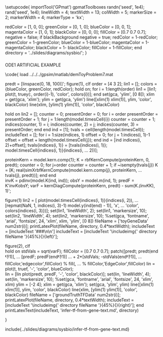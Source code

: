 \setupcode{
  importTool('GPmat')
  gpmatToolboxes
  randn('seed', 1e4);
  rand('seed', 1e4);
  lineWidth = 4;
  textWidth = 13;
  colWidth = 5;
  markerSize = 2;
  markerWidth = 4;
  markerType = 'kx';
  
  redColor = [1, 0, 0];
  greenColor = [0, 1, 0];
  blueColor = [0, 0, 1];
  magentaColor = [1, 0, 1];
  blackColor = [0, 0, 0];
  fillColor = [0.7 0.7 0.7];
  negative = false;
  if blackBackground
    negative = true;
    redColor = 1-redColor;
    greenColor = 1-greenColor;
    blueColor =  1-blueColor;
    magentaColor = 1-magentaColor;
    blackColor = 1- blackColor;
    fillColor = 1-fillColor;
  end
  directory = '../slides/diagrams/sysbio/';
}

###

ODE1 ARTIFICIAL EXAMPLE

\code{
load ../../../gpsim/matlab/demToyProblem7.mat

predt = [linspace(0, 18, 100)]';
figure(1), clf
order = [4 3 2];
lin1 = [];
colors = {blueColor, greenColor, redColor};
hold on;
for i = 1:length(order)
  lin1 = [lin1; plot(t, truey(:, order(i)-1), 'color', colors{i})];
end
set(gca, 'ylim', [0 8]);
xlim = get(gca, 'xlim');
ylim = get(gca, 'ylim')
line([xlim(1) xlim(1)], ylim, 'color', blackColor)
line(xlim, [ylim(1) ylim(1)], 'color', blackColor)

hold on
lin2 = [];
counter = 0;
presentOrder = 0;
for i = order
  presentOrder = presentOrder + 1;
  for j = 1:length(model.timesCell{i})
    counter = counter + 1;
    indices(counter, 1) = i;
    indices(counter, 2) = j;
    indices(counter, 3) = presentOrder;
  end
end
ind = [1];
tvals = cell(length(model.timesCell));
includeText = [];
for i = 1:size(indices, 1)
  offset = 0;
  for j = 1:indices(i, 1)-1
    offset = offset + length(model.timesCell{j});
  end
  ind = [ind indices(i, 2)+offset];
  tvals{indices(i, 1)} = [tvals{indices(i, 1)}; model.timesCell{indices(i, 1)}(indices(i, ...
                                                    2))];
  
  proteinKern = model.kern.comp{1};
  K = rbfKernCompute(proteinKern, 0, predt);
  counter = 0;
  for j=order
    counter = counter + 1;
    if ~isempty(tvals{j})
      K = [K; real(simXrbfKernCompute(model.kern.comp{j}, proteinKern, ...
                                      tvals{j}, predt))];
    end
  end  
  invK = pdinv(model.K(ind, ind));
  obsY = model.m(ind, 1);
  predF = K'*invK*obsY;
  varF = kernDiagCompute(proteinKern, predt) - sum(K.*(invK*K), 1)';
  
  figure(1)
  lin2 = [ plot(model.timesCell{indices(i, 1)}(indices(i, 2)), ...
               [repmat(NaN, 1, indices(i, 3)-1) model.y(ind(end) - 1)], 'x', ...
               'color', colors{indices(i, 3)})];
  set(lin1, 'lineWidth', 2);
  set(lin1, 'markersize', 10);
  set(lin2, 'lineWidth', 4);
  set(lin2, 'markersize', 10);
  %set(gca, 'fontname', 'arial', 'fontsize', 24, 'xlim', xlim, 'ylim', [0 8])
  fileName = ['toyGeneData' num2str(i)];
  printLatexPlot(fileName, directory, 0.4*textWidth);
  includeText = [includeText '###\n\n']
  includeText = [includeText '\includeimg{' directory fileName '}{45%}{}{left}'];
   
  figure(2), clf  
  hold on
  stdVals = sqrt(varF);
  fillColor = [0.7 0.7 0.7];
  patch([predt; predt(end:-1:1)], ...
        [predF; predF(end:-1:1)] ...
        + 2*[stdVals; -stdVals(end:-1:1)], ...
            fillColor,'edgecolor',fillColor)
  % fill(, ...
  %      fillColor,'EdgeColor',fillColor)
  lin = plot(t, truef, '-', 'color', blueColor);  
  lin = [lin plot(predt, predF, '-', 'color', blackColor)];
  set(lin, 'lineWidth', 4);
  set(lin, 'markersize', 10);
  %set(gca, 'fontname', 'arial', 'fontsize', 24, 'xlim', xlim)
  ylim = [-2 4];
  xlim = get(gca, 'xlim');
  set(gca, 'ylim', ylim)
  line([xlim(1) xlim(1)], ylim, 'color', blackColor)
  line(xlim, [ylim(1) ylim(1)], 'color', blackColor)
  fileName = ['groundTruthTFData' num2str(i)];
  printLatexPlot(fileName, directory, 0.4*textWidth);
  includeText = [includeText '\includeimg{' directory fileName '}{45%}{}{right}'];
end
    printLatexText(includeText, 'infer-tf-from-gene-text.md', directory)

}

include{../slides/diagrams/sysbio/infer-tf-from-gene-text.md}

